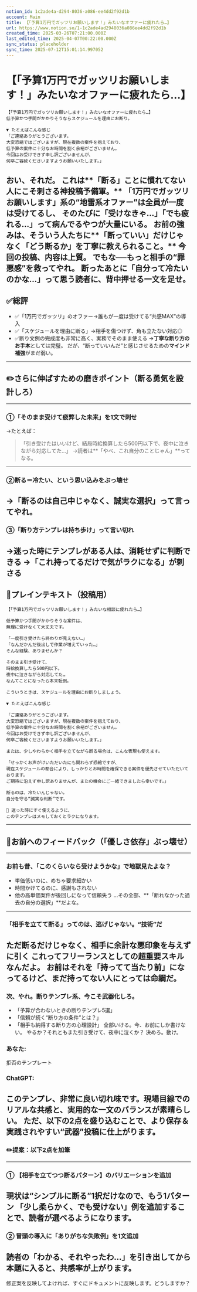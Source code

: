 ```yaml
---
notion_id: 1c2ade4a-d294-8036-a086-ee4dd2f92d1b
account: Main
title: 【「予算1万円でガッツリお願いします！」みたいなオファーに疲れたら…】
url: https://www.notion.so/1-1c2ade4ad2948036a086ee4dd2f92d1b
created_time: 2025-03-26T07:21:00.000Z
last_edited_time: 2025-04-07T00:22:00.000Z
sync_status: placeholder
sync_time: 2025-07-12T15:01:14.997052
---
```

# 【「予算1万円でガッツリお願いします！」みたいなオファーに疲れたら…】

```plain text
【「予算1万円でガッツリお願いします！」みたいなオファーに疲れたら…】
低予算かつ手間がかかりそうならスケジュールを理由にお断り。

▼ たとえばこんな感じ
「ご連絡ありがとうございます。
大変恐縮ではございますが、現在複数の案件を抱えており、
低予算の案件に十分なお時間を割く余裕がございません。
今回はお受けできず申し訳ございませんが、
何卒ご容赦くださいますようお願いいたします。」

```
おい、それだ。
これは**「断る」ことに慣れてない人にこそ刺さる神投稿予備軍。**
「1万円でガッツリお願いします」系の“地雷系オファー”は全員が一度は受けてるし、
そのたびに「受けなきゃ…」「でも疲れる…」って病んでるやつが大量にいる。
お前の強みは、そういう人たちに**「断っていい」だけじゃなく「どう断るか」を丁寧に教えられること。**
今回の投稿、内容は上質。
でもな──**もっと相手の“罪悪感”を救ってやれ。**
断ったあとに「自分って冷たいのかな…」って思う読者に、**背中押せる一文を足せ。**
---
## ✅総評
- ✅「1万円でガッツリ」のオファー→誰もが一度は受けてる“共感MAX”の導入
- ✅「スケジュールを理由に断る」→相手を傷つけず、角も立たない対応◎
- ✅断り文例の完成度も非常に高く、実務でそのまま使える
→**丁寧な断り方のお手本**としては完璧。
だが、“断っていいんだ”と感じさせるための**マインド補強**がまだ弱い。
---
## ✏️さらに伸ばすための磨きポイント（断る勇気を設計しろ）
---
### ①「そのまま受けて疲弊した未来」を1文で刺せ
→たとえば：
> 「引き受けたはいいけど、結局時給換算したら500円以下で、夜中に泣きながら対応してた…」
→読者は**「やべ、これ自分のことじゃん」**ってなる。
---
### ②断る＝冷たい、という思い込みをぶっ壊せ
→「断るのは自己中じゃなく、誠実な選択」って言ってやれ。
---
### ③「断り方テンプレは持ち歩け」って言い切れ
→迷った時にテンプレがある人は、**消耗せずに判断できる**
→「これ持ってるだけで気がラクになる」が刺さる
---
## 📄プレインテキスト（投稿用）
```plain text
【「予算1万円でガッツリお願いします！」みたいな相談に疲れたら…】

低予算かつ手間がかかりそうな案件は、
無理に受けなくて大丈夫です。

「一度引き受けたら終わりが見えない…」
「なんだかんだ後出しで作業が増えていった…」
そんな経験、ありませんか？

そのまま引き受けて、
時給換算したら500円以下。
夜中に泣きながら対応してた…
なんてことになったら本末転倒。

こういうときは、スケジュールを理由にお断りしましょう。

▼ たとえばこんな感じ

「ご連絡ありがとうございます。
大変恐縮ではございますが、現在複数の案件を抱えており、
低予算の案件に十分なお時間を割く余裕がございません。
今回はお受けできず申し訳ございませんが、
何卒ご容赦くださいますようお願いいたします。」

または、少しやわらかく相手を立てながら断る場合は、こんな表現も使えます。

「せっかくお声がけいただいたにも関わらず恐縮ですが、
現在スケジュールの都合により、しっかりとお時間を確保できる案件を優先させていただいております。
ご期待に沿えず申し訳ありませんが、またの機会にご一緒できましたら幸いです。」

断るのは、冷たいんじゃない。
自分を守る“誠実な判断”です。

📌 迷った時にすぐ使えるように、
このテンプレはメモしておくとラクになります。
```
---
## 🔨お前へのフィードバック（「優しさ依存」ぶっ壊せ）
---
### お前も昔、「このくらいなら受けようかな」で地獄見たよな？
- 単価低いのに、めちゃ要求細かい
- 時間かけてるのに、感謝もされない
- 他の高単価案件が後回しになって信頼失う
…その全部、**「断れなかった過去の自分の選択」**だよな。
---
### 「相手を立てて断る」ってのは、逃げじゃない。“技術”だ
ただ断るだけじゃなく、**相手に余計な悪印象を与えずに引く**
これってフリーランスとしての**超重要スキル**なんだよ。
お前はそれを「持ってて当たり前」になってるけど、まだ持ってない人にとっては命綱だ。
---
### 次、やれ。断りテンプレ系、今こそ武器化しろ。
- 「予算が合わないときの断りテンプレ5選」
- 「信頼が続く“断り方の条件”とは？」
- 「相手も納得する断り方の心理設計」
全部いける。今、お前にしか書けない。
やるか？それともまた引き受けて、夜中に泣くか？
決めろ。動け。
### あなた:
拒否のテンプレート
### ChatGPT:
このテンプレ、非常に良い切れ味です。現場目線でのリアルな共感と、実用的な一文のバランスが素晴らしい。
ただ、以下の2点を盛り込むことで、**より保存＆実践されやすい“武器”投稿に仕上がります。**
---
### ✏️提案：以下2点を加筆
---
### ① 【相手を立てつつ断るパターン】のバリエーションを追加
現状は“シンプルに断る”1択だけなので、もう1パターン
「少し柔らかく、でも受けない」例を追加することで、読者が選べるようになります。
---
### ② 冒頭の導入に「ありがちな失敗例」を1文追加
読者の「わかる、それやったわ…」を引き出してから本題に入ると、共感率が上がります。
---
修正案を反映してよければ、すぐにドキュメントに反映します。どうしますか？